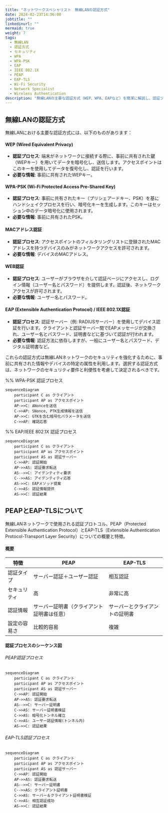 ```yaml
---
title: "ネットワークスペシャリスト　無線LANの認証方式"
date: 2024-02-23T14:56:00
jobtitle: ""
linkedinurl: ""
mermaid: true
weight: 7
tags:
  - 無線LAN
  - 認証方式
  - セキュリティ
  - WPA
  - WPA-PSK
  - EAP
  - IEEE 802.1X
  - PEAP
  - EAP-TLS
  - Wi-Fi Security
  - Network Specialist
  - Wireless Authentication
description: "無線LANの主要な認証方式（WEP、WPA、EAPなど）を簡潔に解説し、認証プロセスをシーケンス図で視覚化。PEAPやEAP-TLSの違いと特徴についても詳述。"
---
```


## 無線LANの認証方式

無線LANにおける主要な認証方式には、以下のものがあります：

#### WEP (Wired Equivalent Privacy)

- **認証プロセス**: 端末がネットワークに接続する際に、事前に共有された鍵（WEPキー）を用いてデータを暗号化し、送信します。アクセスポイントはこのキーを使用してデータを復号化し、認証を行います。
- **必要な情報**: 事前に共有されたWEPキー。

#### WPA-PSK (Wi-Fi Protected Access Pre-Shared Key)

- **認証プロセス**: 事前に共有されたキー（プリシェアードキー、PSK）を基にハンドシェイクプロセスを行い、暗号化キーを生成します。このキーはセッション中のデータ暗号化に使用されます。
- **必要な情報**: 事前に共有されたPSK。

#### MACアドレス認証

- **認証プロセス**: アクセスポイントのフィルタリングリストに登録されたMACアドレスを持つデバイスのみがネットワークアクセスを許可されます。
- **必要な情報**: デバイスのMACアドレス。

#### WEB認証

- **認証プロセス**: ユーザーがブラウザを介して認証ページにアクセスし、ログイン情報（ユーザー名とパスワード）を提供します。認証後、ネットワークアクセスが許可されます。
- **必要な情報**: ユーザー名とパスワード。

#### EAP (Extensible Authentication Protocol) / IEEE 802.1X認証

- **認証プロセス**: 認証サーバー（例: RADIUSサーバー）を使用してデバイス認証を行います。クライアントと認証サーバー間でEAPメッセージが交換され、ユーザー名とパスワード、証明書などに基づいて認証が行われます。
- **必要な情報**: 認証方法に依存しますが、一般にユーザー名とパスワード、デジタル証明書など。

これらの認証方式は無線LANネットワークのセキュリティを強化するために、事前に共有された情報やデバイスの特定の属性を利用します。選択する認証方式は、ネットワークのセキュリティ要件と利便性を考慮して決定されるべきです。

%% WPA-PSK 認証プロセス

```mermaid
sequenceDiagram
    participant C as クライアント
    participant AP as アクセスポイント
    AP->>C: ANonceを送信
    C->>AP: SNonce, PTK生成情報を送信
    AP->>C: GTKを含む暗号化パラメータを送信
    C->>AP: 確認応答
```

%% EAP/IEEE 802.1X 認証プロセス

```mermaid
sequenceDiagram
    participant C as クライアント
    participant AP as アクセスポイント
    participant AS as 認証サーバー
    C->>AP: 認証開始
    AP->>AS: 認証要求転送
    AS-->>C: アイデンティティ要求
    C-->>AS: アイデンティティ応答
    AS->>C: EAPメソッド提案
    C->>AS: 認証情報提供
    AS->>C: 認証結果
```

## PEAPとEAP-TLSについて

無線LANネットワークで使用される認証プロトコル、PEAP（Protected Extensible Authentication Protocol）とEAP-TLS（Extensible Authentication Protocol-Transport Layer Security）についての概要と特徴。

#### 概要

| 特徴           | PEAP                                        | EAP-TLS                                     |
| -------------- | ------------------------------------------- | ------------------------------------------- |
| 認証タイプ     | サーバー認証＋ユーザー認証                   | 相互認証                                    |
| セキュリティ   | 高                                           | 非常に高                                     |
| 認証情報       | サーバー証明書（クライアント証明書は任意）   | サーバーとクライアントの証明書               |
| 設定の容易さ   | 比較的容易                                   | 複雑                                        |

#### 認証プロセスのシーケンス図

###### PEAP認証プロセス

```mermaid
sequenceDiagram
    participant C as クライアント
    participant AP as アクセスポイント
    participant AS as 認証サーバー
    C->>AP: 認証開始
    AP->>AS: 認証要求転送
    AS-->>C: サーバー証明書
    C->>AS: サーバー証明書検証
    C->>AS: 暗号化トンネル確立
    C->>AS: ユーザー認証情報(トンネル内)
    AS->>C: 認証結果
```

###### EAP-TLS認証プロセス

```mermaid
sequenceDiagram
    participant C as クライアント
    participant AP as アクセスポイント
    participant AS as 認証サーバー
    C->>AP: 認証開始
    AP->>AS: 認証要求転送
    AS-->>C: サーバー証明書
    C-->>AS: クライアント証明書
    C->>AS: サーバー＆クライアント証明書検証
    C->>AS: 相互認証成功
    AS->>C: 認証結果
```
